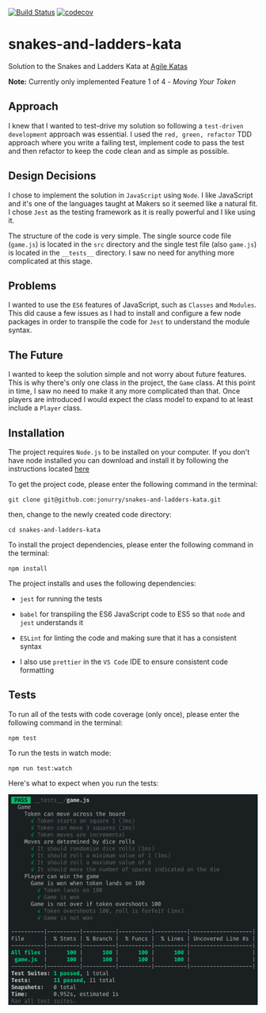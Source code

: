 [![Build Status](https://travis-ci.org/jonurry/snakes-and-ladders-kata.svg?branch=master)](https://travis-ci.org/jonurry/snakes-and-ladders-kata)
[![codecov](https://codecov.io/gh/jonurry/snakes-and-ladders-kata/branch/master/graph/badge.svg)](https://codecov.io/gh/jonurry/snakes-and-ladders-kata)

# snakes-and-ladders-kata

Solution to the Snakes and Ladders Kata at [Agile Katas](http://agilekatas.co.uk/katas/SnakesAndLadders-Kata)

**Note:** Currently only implemented Feature 1 of 4 - _Moving Your Token_

## Approach

I knew that I wanted to test-drive my solution so following a `test-driven development` approach was essential. I used the `red, green, refactor` TDD approach where you write a failing test, implement code to pass the test and then refactor to keep the code clean and as simple as possible.

## Design Decisions

I chose to implement the solution in `JavaScript` using `Node`. I like JavaScript and it's one of the languages taught at Makers so it seemed like a natural fit. I chose `Jest` as the testing framework as it is really powerful and I like using it.

The structure of the code is very simple. The single source code file (`game.js`) is located in the `src` directory and the single test file (also `game.js`) is located in the `__tests__` directory. I saw no need for anything more complicated at this stage.

## Problems

I wanted to use the `ES6` features of JavaScript, such as `Classes` and `Modules`. This did cause a few issues as I had to install and configure a few node packages in order to transpile the code for `Jest` to understand the module syntax.

## The Future

I wanted to keep the solution simple and not worry about future features. This is why there's only one class in the project, the `Game` class. At this point in time, I saw no need to make it any more complicated than that. Once players are introduced I would expect the class model to expand to at least include a `Player` class.

## Installation

The project requires `Node.js` to be installed on your computer. If you don't have node installed you can download and install it by following the instructions located [here](https://nodejs.org/en/download/)

To get the project code, please enter the following command in the terminal:

```
git clone git@github.com:jonurry/snakes-and-ladders-kata.git
```

then, change to the newly created code directory:

```
cd snakes-and-ladders-kata
```

To install the project dependencies, please enter the following command in the terminal:

```
npm install
```

The project installs and uses the following dependencies:

- `jest` for running the tests

- `babel` for transpiling the ES6 JavaScript code to ES5 so that `node` and `jest` understands it

- `ESLint` for linting the code and making sure that it has a consistent syntax

- I also use `prettier` in the `VS Code` IDE to ensure consistent code formatting

## Tests

To run all of the tests with code coverage (only once), please enter the following command in the terminal:

```
npm test
```

To run the tests in watch mode:

```
npm run test:watch
```

Here's what to expect when you run the tests:

![A screenshot of the tests all passing](./tests.png)
